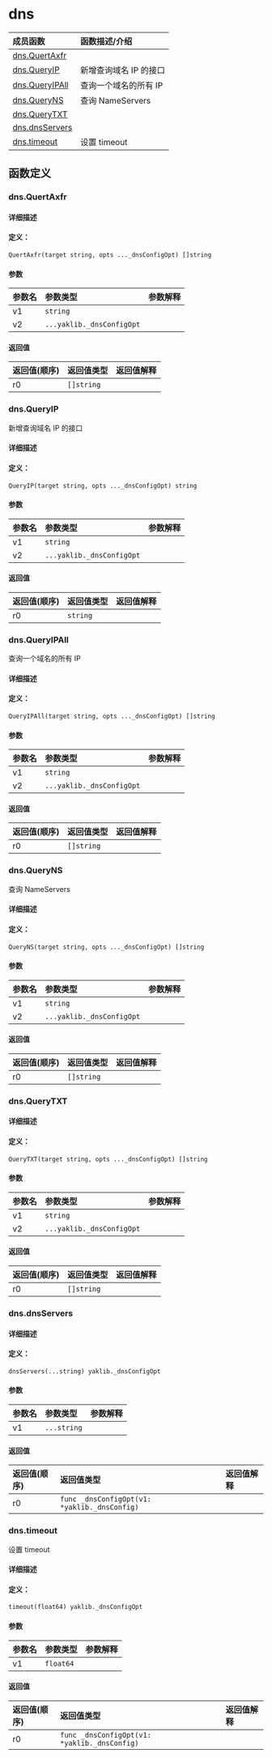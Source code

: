 # dns


|成员函数|函数描述/介绍|
|:------|:--------|
 | [dns.QuertAxfr](#dnsquertaxfr) |  |
 | [dns.QueryIP](#dnsqueryip) | 新增查询域名 IP 的接口 |
 | [dns.QueryIPAll](#dnsqueryipall) | 查询一个域名的所有 IP |
 | [dns.QueryNS](#dnsqueryns) | 查询 NameServers |
 | [dns.QueryTXT](#dnsquerytxt) |  |
 | [dns.dnsServers](#dnsdnsservers) |  |
 | [dns.timeout](#dnstimeout) | 设置 timeout |




 



## 函数定义

### dns.QuertAxfr



#### 详细描述



#### 定义：

`QuertAxfr(target string, opts ..._dnsConfigOpt) []string`


#### 参数

|参数名|参数类型|参数解释|
|:-----------|:---------- |:-----------|
| v1 | `string` |   |
| v2 | `...yaklib._dnsConfigOpt` |   |





#### 返回值

|返回值(顺序)|返回值类型|返回值解释|
|:-----------|:---------- |:-----------|
| r0 | `[]string` |   |


 
### dns.QueryIP

新增查询域名 IP 的接口

#### 详细描述



#### 定义：

`QueryIP(target string, opts ..._dnsConfigOpt) string`


#### 参数

|参数名|参数类型|参数解释|
|:-----------|:---------- |:-----------|
| v1 | `string` |   |
| v2 | `...yaklib._dnsConfigOpt` |   |





#### 返回值

|返回值(顺序)|返回值类型|返回值解释|
|:-----------|:---------- |:-----------|
| r0 | `string` |   |


 
### dns.QueryIPAll

查询一个域名的所有 IP

#### 详细描述



#### 定义：

`QueryIPAll(target string, opts ..._dnsConfigOpt) []string`


#### 参数

|参数名|参数类型|参数解释|
|:-----------|:---------- |:-----------|
| v1 | `string` |   |
| v2 | `...yaklib._dnsConfigOpt` |   |





#### 返回值

|返回值(顺序)|返回值类型|返回值解释|
|:-----------|:---------- |:-----------|
| r0 | `[]string` |   |


 
### dns.QueryNS

查询 NameServers

#### 详细描述



#### 定义：

`QueryNS(target string, opts ..._dnsConfigOpt) []string`


#### 参数

|参数名|参数类型|参数解释|
|:-----------|:---------- |:-----------|
| v1 | `string` |   |
| v2 | `...yaklib._dnsConfigOpt` |   |





#### 返回值

|返回值(顺序)|返回值类型|返回值解释|
|:-----------|:---------- |:-----------|
| r0 | `[]string` |   |


 
### dns.QueryTXT



#### 详细描述



#### 定义：

`QueryTXT(target string, opts ..._dnsConfigOpt) []string`


#### 参数

|参数名|参数类型|参数解释|
|:-----------|:---------- |:-----------|
| v1 | `string` |   |
| v2 | `...yaklib._dnsConfigOpt` |   |





#### 返回值

|返回值(顺序)|返回值类型|返回值解释|
|:-----------|:---------- |:-----------|
| r0 | `[]string` |   |


 
### dns.dnsServers



#### 详细描述



#### 定义：

`dnsServers(...string) yaklib._dnsConfigOpt`


#### 参数

|参数名|参数类型|参数解释|
|:-----------|:---------- |:-----------|
| v1 | `...string` |   |





#### 返回值

|返回值(顺序)|返回值类型|返回值解释|
|:-----------|:---------- |:-----------|
| r0 | `func _dnsConfigOpt(v1: *yaklib._dnsConfig) ` |   |


 
### dns.timeout

设置 timeout

#### 详细描述



#### 定义：

`timeout(float64) yaklib._dnsConfigOpt`


#### 参数

|参数名|参数类型|参数解释|
|:-----------|:---------- |:-----------|
| v1 | `float64` |   |





#### 返回值

|返回值(顺序)|返回值类型|返回值解释|
|:-----------|:---------- |:-----------|
| r0 | `func _dnsConfigOpt(v1: *yaklib._dnsConfig) ` |   |


 


